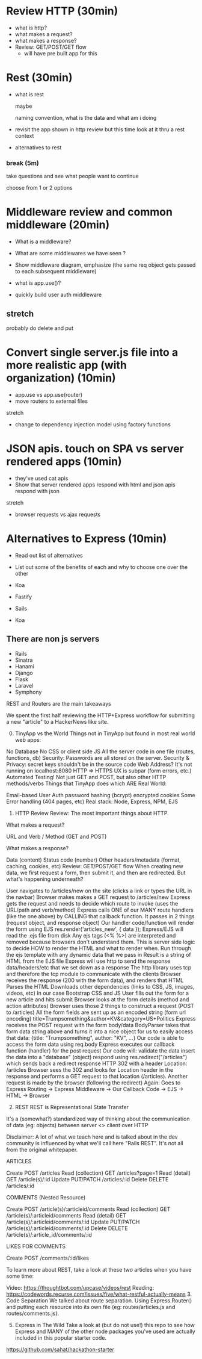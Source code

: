# Review HTTP (30min)
- what is http?
- what makes a request?
- what makes a response?
- Review: GET/POST/GET flow
  - will have pre built app for this

# Rest (30min)
- what is rest
  <!-- - Rails rest vs true rest --> maybe
  naming convention, what is the data and what am i doing

- revisit the app shown in http review but this time look at it thru a rest context

- alternatives to rest
<!-- - give rest white paper -->

### break (5m)

take questions and see what people want to continue

choose from 1 or 2 options 

# Middleware review and common middleware (20min)

- What is a middleware?
- What are some middlewares we have seen ?
- Show middleware diagram, emphasize (the same req object gets passed to each subsequent middleware)

- what is app.use()?
- quickly build user auth middleware

stretch 
- 

probably do delete and put 

# Convert single server.js file into a more realistic app (with organization) (10min)
- app.use vs app.use(router)
- move routers to external files

stretch
- change to dependency injection model using factory functions


# JSON apis. touch on SPA vs server rendered apps (10min)
- they've used cat apis
- Show that server rendered apps respond with html and json apis respond with json

stretch 
- browser requests vs ajax requests 

# Alternatives to Express (10min)
- Read out list of alternatives
- List out some of the benefits of each and why to choose one over the other

- Koa
- Fastify
- Sails
- Koa

## There are non js servers

- Rails 
- Sinatra
- Hanami
- Django 
- Flask
- Laravel
- Symphony

REST and Routers are the main takeaways


We spent the first half reviewing the HTTP+Express workflow for submitting a new "article" to a HackerNews like site.

0. TinyApp vs the World
Things not in TinyApp but found in most real world web apps:

No Database
No CSS or client side JS
All the server code in one file (routes, functions, db)
Security: Passwords are all stored on the server.
Security & Privacy: secret keys shouldn't be in the source code
Web Address? It's not running on localhost:8080
HTTP => HTTPS
UX is subpar (form errors, etc.)
Automated Testing!
Not just GET and POST, but also other HTTP methods/verbs
Things that TinyApp does which ARE Real World:

Email-based User Auth
password hashing (bcrypt)
encrypted cookies
Some Error handling (404 pages, etc)
Real stack: Node, Express, NPM, EJS


1. HTTP Review
Review: The most important things about HTTP.

What makes a request?

URL and Verb / Method (GET and POST)

What makes a response?

Data (content)
Status code (number)
Other headers/metadata (format, caching, cookies, etc)
Review: GET/POST/GET flow
When creating new data, we first request a form, then submit it, and then are redirected. But what's happening underneath?

User navigates to /articles/new on the site (clicks a link or types the URL in the navbar)
Browser makes makes a GET request to /articles/new
Express gets the request and needs to decide which route to invoke (uses the URL/path and verb/method)
Express calls ONE of our MANY route handlers (like the one above) by CALLING that callback function. It passes in 2 things (request object, and response object)
Our handler code/function will render the form using EJS
res.render('articles_new', { data });
Express/EJS will read the .ejs file from disk
Any ejs tags (<% %>) are interpreted and removed because browsers don't understand them. This is server side logic to decide HOW to render the HTML and what to render when.
Run through the ejs template with any dynamic data that we pass in
Result is a string of HTML from the EJS file
Express will use http to send the response data/headers/etc that we set down as a response
The http library uses tcp and therefore the tcp module to communicate with the clients
Browser receives the response (200 with the form data), and renders that HTML
Parses the HTML
Downloads other dependencies (links to CSS, JS, images, videos, etc)
In our case Bootstrap CSS and JS
User fills out the form for a new article and hits submit
Browser looks at the form details (method and action attributes)
Browser uses those 2 things to construct a request (POST to /articles)
All the form fields are sent up as an encoded string (form url encoding)
title=Trumpsomething&author=KV&category=US+Politics
Express receives the POST request with the form body/data
BodyParser takes that form data string above and turns it into a nice object for us to easily access that data: {title: "Trumpsomething", author: "KV", ...}
Our code is able to access the form data using req.body
Express executes our callback function (handler) for the post request
Our code will:
validate the data
insert the data into a "database" (object)
respond using res.redirect("/articles") which sends back a redirect response
HTTP 302 with a header Location: /articles
Browser sees the 302 and looks for Location header in the response and performs a GET request to that location (/articles).
Another request is made by the browser (following the redirect)
Again: Goes to Express Routing -> Express Middleware -> Our Callback Code -> EJS -> HTML -> Browser


2. REST
REST is Representational State Transfer

It's a (somewhat?) standardized way of thinking about the communication of data (eg: objects) between server <> client over HTTP

Disclaimer: A lot of what we teach here and is talked about in the dev community is influenced by what we'll call here "Rails REST". It's not all from the original whitepaper.

ARTICLES

Create POST /articles
Read (collection) GET /articles?page=1
Read (detail) GET /article(s)/:id
Update PUT/PATCH /articles/:id
Delete DELETE /articles/:id

COMMENTS (Nested Resource)

Create POST /article(s)/:articleid/comments
Read (collection) GET /article(s)/:articleid/comments
Read (detail) GET /article(s)/:articleid/comments/:id
Update PUT/PATCH /article(s)/:articleid/comments/:id
Delete DELETE /article(s)/:article_id/comments/:id

LIKES FOR COMMENTS

Create POST /comments/:id/likes

To learn more about REST, take a look at these two articles when you have some time:

Video: https://thoughtbot.com/upcase/videos/rest
Reading: https://codewords.recurse.com/issues/five/what-restful-actually-means
3. Code Separation
We talked about route separation. Using Express.Router() and putting each resource into its own file (eg: routes/articles.js and routes/comments.js).

5. Express in The Wild
Take a look at (but do not use!) this repo to see how Express and MANY of the other node packages you've used are actually included in this popular starter code.

https://github.com/sahat/hackathon-starter